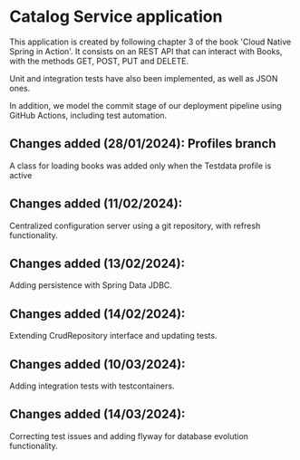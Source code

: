 <h1>Catalog Service application</h1>
<p>This application is created by following chapter 3 of the book 'Cloud Native Spring in Action'. It consists on an REST API that can interact with Books, with the methods GET, POST, PUT and DELETE. </p>
<p>Unit and integration tests have also been implemented, as well as JSON ones.</p>
<p>In addition, we model the commit stage of our deployment pipeline using GitHub Actions, including test automation.</p>

<h2>Changes added (28/01/2024): Profiles branch</h2>
<p>A class for loading books was added only when the Testdata profile is active</p>

<h2>Changes added (11/02/2024): </h2>
<p>Centralized configuration server using a git repository, with refresh functionality.</p>

<h2>Changes added (13/02/2024): </h2>
<p>Adding persistence with Spring Data JDBC.</p>

<h2>Changes added (14/02/2024): </h2>
<p>Extending CrudRepository interface and updating tests.</p>

<h2>Changes added (10/03/2024): </h2>
<p>Adding integration tests with testcontainers.</p>

<h2>Changes added (14/03/2024): </h2>
<p>Correcting test issues and adding flyway for database evolution functionality.</p>
